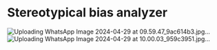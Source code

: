 # Stereotypical bias analyzer
![Uploading WhatsApp Image 2024-04-29 at 09.59.47_9ac614b3.jpg…]()
![Uploading WhatsApp Image 2024-04-29 at 10.00.03_959c3951.jpg…]()
